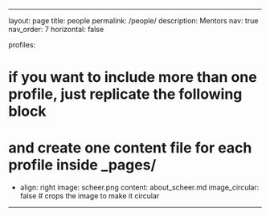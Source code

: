 
---
layout: page
title: people
permalink: /people/
description: Mentors
nav: true
nav_order: 7
horizontal: false


profiles:
  # if you want to include more than one profile, just replicate the following block
  # and create one content file for each profile inside _pages/
  - align: right
    image: scheer.png
    content: about_scheer.md
    image_circular: false # crops the image to make it circular

---
    
 

